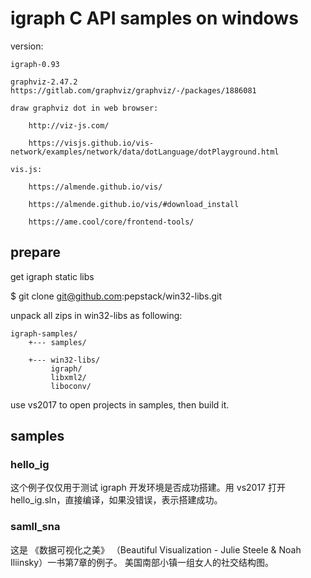 # igraph C API samples on windows

version:
    
    igraph-0.93
    
    graphviz-2.47.2  https://gitlab.com/graphviz/graphviz/-/packages/1886081

    draw graphviz dot in web browser:

        http://viz-js.com/

        https://visjs.github.io/vis-network/examples/network/data/dotLanguage/dotPlayground.html

    vis.js:
    
        https://almende.github.io/vis/
    
        https://almende.github.io/vis/#download_install

        https://ame.cool/core/frontend-tools/

## prepare

get igraph static libs

  $ git clone git@github.com:pepstack/win32-libs.git

unpack all zips in win32-libs as following:

    igraph-samples/
        +--- samples/

        +--- win32-libs/
             igraph/
             libxml2/
             liboconv/

use vs2017 to open projects in samples, then build it.

## samples

### hello_ig

这个例子仅仅用于测试 igraph 开发环境是否成功搭建。用 vs2017 打开 hello_ig.sln，直接编译，如果没错误，表示搭建成功。

### samll_sna

这是 《数据可视化之美》 （Beautiful Visualization - Julie Steele & Noah Iliinsky）一书第7章的例子。
美国南部小镇一组女人的社交结构图。

